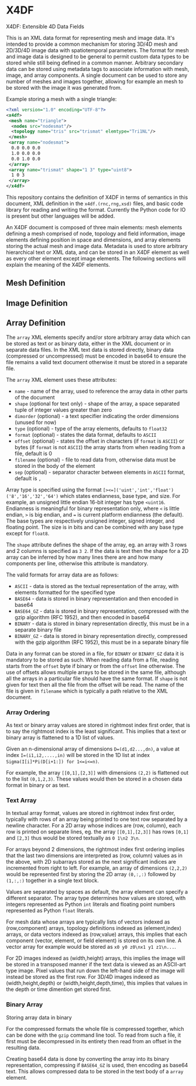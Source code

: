 # X4DF
X4DF: Extensible 4D Data Fields

This is an XML data format for representing mesh and image data. It's intended to provide a common mechanism for storing
3D/4D mesh and 2D/3D/4D image data with spatiotemporal parameters. The format for mesh and image data is designed to be 
general to permit custom data types to be stored while still being defined in a common manner. Arbitrary secondary data
can be stored using metadata tags to associate information with mesh, image, and array components. A single document can
be used to store any number of meshes and images together, allowing for example an mesh to be stored with the image it was
generated from. 

Example storing a mesh with a single triangle:

```xml
<?xml version="1.0" encoding="UTF-8"?>
<x4df>
 <mesh name="triangle">
  <nodes src="nodesmat"/> 
  <topology name="tris" src="trismat" elemtype="Tri1NL"/> 
 </mesh>
 <array name="nodesmat"> 
  0.0 0.0 0.0 
  1.0 0.0 0.0
  0.0 1.0 0.0
 </array>
 <array name="trismat" shape="1 3" type="uint8">
  1 0 3
 </array>
</x4df>
```

This repository contains the definition of X4DF in terms of semantics in this document, XML definition in the
`x4df.(rnc,rng,xsd)` files, and basic code library for reading and writing the format. Currently the Python code for IO
is present but other languages will be added.

An X4DF document is composed of three main elements: mesh elements defining a mesh comprised of node, topology and field 
information, image elements defining position in space and dimensions, and array elements storing the actual mesh and image
data. Metadata is used to store arbitrary hierarchical text or XML data, and can be stored in an X4DF element as well as 
every other element except image elements. The following sections will explain the meaning of the X4DF elements.

## Mesh Definition

## Image Definition

## Array Definition

The `array` XML elements specify and/or store arbitrary array data which can be stored as text or as binary data, either 
in the XML document or in separate data files. In the XML text data is stored directly, binary data (compressed or 
uncompressed) must be encoded in base64 to ensure the file remains a valid text document otherwise it must be stored in 
a separate file. 

The `array` XML element uses these attributes:
 * `name` - name of the array, used to reference the array data in other parts of the document
 * `shape` (optional for text only) - shape of the array, a space separated tuple of integer values greater than zero
 * `dimorder` (optional) - a text specifier indicating the order dimensions (unused for now)
 * `type` (optional) - type of the array elements, defaults to `float32`
 * `format` (optional) - states the data format, defaults to `ASCII`
 * `offset` (optional) - states the offset in characters (if `format` is `ASCII`) or bytes (if `format` is not `ASCII`) 
   the array starts from when reading from a file, default is 0
 * `filename` (optional) - file to read data from, otherwise data must be stored in the body of the element
 * `sep` (optional) - separator character between elements in `ASCII` format, default is `,`

Array type is specified using the format `[><=]('uint','int','float')('8','16','32','64')` which states endianness, base
type, and size. For example, an unsigned little endian 16-bit integer has type `<uint16`. Endianness is meaningful for binary
representation only, where `<` is little endian, `>` is big endian, and `=` is current platform endianness (the default).
The base types are respectively unsigned integer, signed integer, and floating point. The size is in bits and can be 
combined with any base type except for `float8`.

The `shape` attribute defines the shape of the array, eg. an array with 3 rows and 2 columns is specified as `3 2`. If the
data is text then the shape for a 2D array can be inferred by how many lines there are and how many components per line,
otherwise this attribute is mandatory.

The valid formats for array data are as follows:
 * `ASCII` - data is stored as the textual representation of the array, with elements formatted for the specified type 
 * `BASE64` - data is stored in binary representation and then encoded in base64
 * `BASE64_GZ` - data is stored in binary representation, compressed with the gzip algorithm (RFC 1952), and then encoded in base64
 * `BINARY` - data is stored in binary representation directly, this must be in a separate binary file 
 * `BINARY_GZ` - data is stored in binary representation directly, compressed with the gzip algorithm (RFC 1952), this must be in a separate binary file 

Data in any format can be stored in a file, for `BINARY` or `BINARY_GZ` data it is mandatory to be stored as such. When 
reading data from a file, reading starts from the `offset` byte if binary or from the `offset` line otherwise. The use of
offsets allows multiple arrays to be stored in the same file, although all the arrays in a particular file should have the
same format. If `shape` is not given for text then all the file from the offset will be read. The name of the file is 
given in `filename` which is typically a path relative to the XML document. 

### Array Ordering

As text or binary array values are stored in rightmost index first order, that is to say the rightmost index is the least
significant. This implies that a text or binary array is flattened to a 1D list of values. 

Given an n-dimensional  array of dimensions `D=(d1,d2...,dn)`, a value at index `I=(i1,i2,....,in)` will be stored in the 
1D list at index `Sigma(I[i]*Pi(D[i+1:]) for 1<=i<=n)`.

For example, the array `[[0,1],[2,3]]` with dimensions `(2,2)` is flattened out to the list `(0,1,2,3)`. These
values would then be stored in a chosen data format in binary or as text. 

### Text Array

In textual array format, values are stored in rightmost index first order, typically with rows of an array being printed
to one text row separated by a newline character. For a 2D array whose indices are (row, column), each row is printed on 
separate lines, eg. the array `[[0,1],[2,3]]` has rows `[0,1]` and `[2,3]` thus would be stored textually as `0 1\n2 3\n`.

For arrays beyond 2 dimensions, the rightmost index first ordering implies that the last two dimensions are interpreted as
(row, column) values as in the above, with 2D subarrays stored as the next significant indices are incremented from right
to left. For example, an array of dimensions `(2,2,2)` would be represented first by storing the 2D array `(0,:,:)` 
followed by `(1,:,:)` together in a single text block.  

Values are separated by spaces as default, the array element can specify a different separator. The array type determines
how values are stored, with integers represented as Python `int` literals and floating point numbers represented as
Python `float` literals. 

For mesh data whose arrays are typically lists of vectors indexed as (row,component) arrays, topology definitions indexed
as (element,index) arrays, or data vectors indexed as (row,value) arrays, this implies that each component (vector, element,
or field element) is stored on its own line. A vector array for example would be stored as `x0 y0 z0\nx1 y1 z1\n...`.

For 2D images indexed as (width,height) arrays, this implies the image will be stored in a transposed manner if the text
data is viewed as an ASCII-art type image. Pixel values that run down the left-hand side of the image will instead be
stored as the first row. For 3D/4D images indexed as (width,height,depth) or (width,height,depth,time), this implies that
values in the depth or time dimention get stored first.

### Binary Array

Storing array data in binary  

For the compressed formats the whole file is compressed together, which can be done with the `gzip` command line tool. 
To read from such a file, it first must be decompressed in its entirety then read from an offset in the resulting data.

Creating base64 data is done by converting the array into its binary representation, compressing if `BASE64_GZ` is used,
then encoding as base64 text. This allows compressed data to be stored in the text body of a `array` element.
